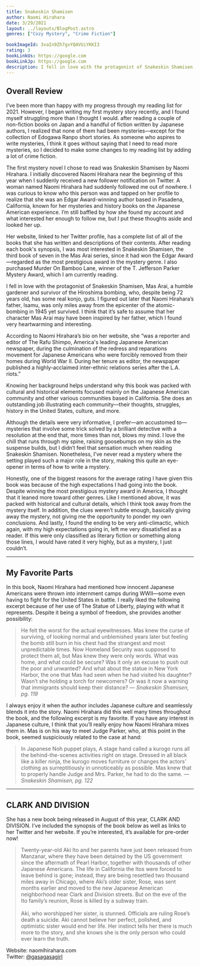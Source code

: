 ```yaml
---
title: Snakeskin Shamisen
author: Naomi Hirahara
date: 3/29/2021
layout: ../layouts/BlogPost.astro
genres: ["Cozy Mystery", "Crime Fiction"]

bookImageId: 3vaIn9Zh7gvYQAVUiYKKI3
rating: 3
bookLinkUs: https://google.com
bookLinkJp: https://google.com
description: I fell in love with the protagonist of Snakeskin Shamisen, Mas Arai, a humble gardener and survivor of the Hiroshima bombing, who, despite being 72 years old, has some real konjo, guts. I figured out later that Naomi Hirahara’s father, Isamu, was only miles away from the epicenter of the atomic-bombing in 1945 yet survived. I think that it’s safe to assume that her character Mas Arai may have been inspired by her father, which I found very heartwarming and interesting.
---
```


## Overall Review

I’ve been more than happy with my progress through my reading list for 2021. However, I began writing my first mystery story recently, and I found myself struggling more than I thought I would. after reading a couple of non-fiction books on Japan and a handful of fiction written by Japanese authors, I realized that none of them had been mysteries—except for the collection of Edogawa Ranpo short stories. As someone who aspires to write mysteries, I think it goes without saying that I need to read more mysteries, so I decided to make some changes to my reading list by adding a lot of crime fiction.

The first mystery novel I chose to read was Snakeskin Shamisen by Naomi Hirahara. I initially discovered Naomi Hirahara near the beginning of this year when I suddenly received a new follower notification on Twitter. A woman named Naomi Hirahara had suddenly followed me out of nowhere. I was curious to know who this person was and tapped on her profile to realize that she was an Edgar Award-winning author based in Pasadena, California, known for her mysteries and history books on the Japanese American experience. I’m still baffled by how she found my account and what interested her enough to follow me, but I put these thoughts aside and looked her up.

Her website, linked to her Twitter profile, has a complete list of all of the books that she has written and descriptions of their contents. After reading each book's synopsis, I was most interested in Snakeskin Shamisen, the third book of seven in the Mas Arai series, since it had won the Edgar Award—regarded as the most prestigious award in the mystery genre. I also purchased Murder On Bamboo Lane, winner of the T. Jefferson Parker Mystery Award, which I am currently reading.

I fell in love with the protagonist of Snakeskin Shamisen, Mas Arai, a humble gardener and survivor of the Hiroshima bombing, who, despite being 72 years old, has some real konjo, guts. I figured out later that Naomi Hirahara’s father, Isamu, was only miles away from the epicenter of the atomic-bombing in 1945 yet survived. I think that it’s safe to assume that her character Mas Arai may have been inspired by her father, which I found very heartwarming and interesting.

According to Naomi Hirahara’s bio on her website, she “was a reporter and editor of The Rafu Shimpo, America's leading Japanese American newspaper, during the culmination of the redress and reparations movement for Japanese Americans who were forcibly removed from their homes during World War II. During her tenure as editor, the newspaper published a highly-acclaimed inter-ethnic relations series after the L.A. riots.”

Knowing her background helps understand why this book was packed with cultural and historical elements focused mainly on the Japanese American community and other various communities based in California. She does an outstanding job illustrating each community—their thoughts, struggles, history in the United States, culture, and more.

Although the details were very informative, I prefer—am accustomed to—mysteries that involve some trick solved by a brilliant detective with a resolution at the end that, more times than not, blows my mind. I love the chill that runs through my spine, raising goosebumps on my skin as the suspense builds, but I didn’t feel that sensation much when reading Snakeskin Shamisen. Nonetheless, I’ve never read a mystery where the setting played such a major role in the story, making this quite an eye-opener in terms of how to write a mystery.

Honestly, one of the biggest reasons for the average rating I have given this book was because of the high expectations I had going into the book. Despite winning the most prestigious mystery award in America, I thought that it leaned more toward other genres. Like I mentioned above, it was packed with historical and cultural details, which I think took away from the mystery itself. In addition, the clues weren’t subtle enough, basically giving away the mystery, not giving me the opportunity to ponder my own conclusions. And lastly, I found the ending to be very anti-climactic, which again, with my high expectations going in, left me very dissatisfied as a reader. If this were only classified as literary fiction or something along those lines, I would have rated it very highly, but as a mystery, I just couldn’t.

---

## My Favorite Parts

In this book, Naomi Hirahara had mentioned how innocent Japanese Americans were thrown into internment camps during WWII—some even having to fight for the United States in battle. I really liked the following excerpt because of her use of The Statue of Liberty, playing with what it represents. Despite it being a symbol of freedom, she provides another possibility:

> He felt the worst for the actual eyewitnesses. Mas knew the curse of surviving, of looking normal and unblemished years later but feeling the bomb still burn in his chest had the strangest and most unpredictable times. Now Homeland Security was supposed to protect them all, but Mas knew they were only words. What was home, and what could be secure? Was it only an excuse to push out the poor and unwanted? And what about the statue in New York Harbor, the one that Mas had seen when he had visited his daughter? Wasn’t she holding a torch for newcomers? Or was it now a warning that immigrants should keep their distance?
> <cite> — Snakeskin Shamisen, pg. 119 </cite>

I always enjoy it when the author includes Japanese culture and seamlessly blends it into the story. Naomi Hirahara did this well many times throughout the book, and the following excerpt is my favorite. If you have any interest in Japanese culture, I think that you’ll really enjoy how Naomi Hirahara mixes them in. Mas is on his way to meet Judge Parker, who, at this point in the book, seemed suspiciously related to the case at hand:

> In Japanese Noh puppet plays, A stage hand called a kurogo runs all the behind-the-scenes activities right on stage. Dressed in all black like a killer ninja, the kurogo moves furniture or changes the actors’ clothing as surreptitiously in unnoticeably as possible. Mas knew that to properly handle Judge and Mrs. Parker, he had to do the same.
> <cite> — Snakeskin Shamisen, pg. 122 </cite>

---

## CLARK AND DIVISION

She has a new book being released in August of this year, CLARK AND DIVISION. I’ve included the synopsis of the book below as well as links to her Twitter and her website. If you’re interested, it’s available for pre-order now!

> Twenty-year-old Aki Ito and her parents have just been released from Manzanar, where they have been detained by the US government since the aftermath of Pearl Harbor, together with thousands of other Japanese Americans. The life in California the Itos were forced to leave behind is gone; instead, they are being resettled two thousand miles away in Chicago, where Aki’s older sister, Rose, was sent months earlier and moved to the new Japanese American neighborhood near Clark and Division streets. But on the eve of the Ito family’s reunion, Rose is killed by a subway train.<br><br>
> Aki, who worshipped her sister, is stunned. Officials are ruling Rose’s death a suicide. Aki cannot believe her perfect, polished, and optimistic sister would end her life. Her instinct tells her there is much more to the story, and she knows she is the only person who could ever learn the truth.

Website: naomihirahara.com <br>
Twitter: [@gasagasagirl](https://twitter.com/gasagasagirl)
